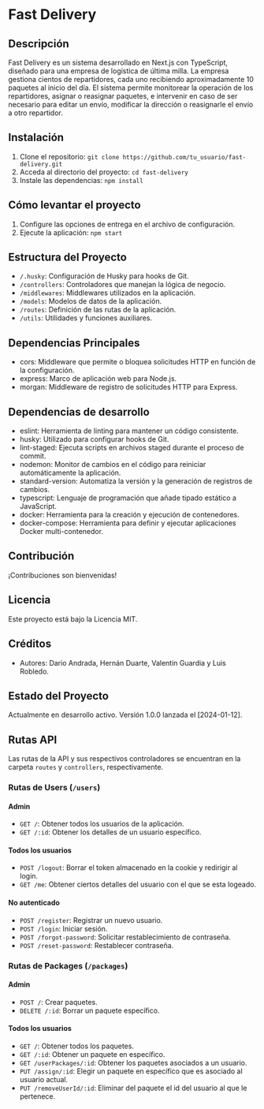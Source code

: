 # Fast Delivery

## Descripción

Fast Delivery es un sistema desarrollado en Next.js con TypeScript, diseñado para una empresa de logística de última milla. La empresa gestiona cientos de repartidores, cada uno recibiendo aproximadamente 10 paquetes al inicio del día. El sistema permite monitorear la operación de los repartidores, asignar o reasignar paquetes, e intervenir en caso de ser necesario para editar un envío, modificar la dirección o reasignarle el envío a otro repartidor.

## Instalación

1. Clone el repositorio: `git clone https://github.com/tu_usuario/fast-delivery.git`
2. Acceda al directorio del proyecto: `cd fast-delivery`
3. Instale las dependencias: `npm install`

## Cómo levantar el proyecto

1. Configure las opciones de entrega en el archivo de configuración.
2. Ejecute la aplicación: `npm start`

## Estructura del Proyecto

- `/.husky`: Configuración de Husky para hooks de Git.
- `/controllers`: Controladores que manejan la lógica de negocio.
- `/middlewares`: Middlewares utilizados en la aplicación.
- `/models`: Modelos de datos de la aplicación.
- `/routes`: Definición de las rutas de la aplicación.
- `/utils`: Utilidades y funciones auxiliares.

## Dependencias Principales

- cors: Middleware que permite o bloquea solicitudes HTTP en función de la configuración.
- express: Marco de aplicación web para Node.js.
- morgan: Middleware de registro de solicitudes HTTP para Express.

## Dependencias de desarrollo

- eslint: Herramienta de linting para mantener un código consistente.
- husky: Utilizado para configurar hooks de Git.
- lint-staged: Ejecuta scripts en archivos staged durante el proceso de commit.
- nodemon: Monitor de cambios en el código para reiniciar automáticamente la aplicación.
- standard-version: Automatiza la versión y la generación de registros de cambios.
- typescript: Lenguaje de programación que añade tipado estático a JavaScript.
- docker: Herramienta para la creación y ejecución de contenedores.
- docker-compose: Herramienta para definir y ejecutar aplicaciones Docker multi-contenedor.

## Contribución

¡Contribuciones son bienvenidas!

## Licencia

Este proyecto está bajo la Licencia MIT.

## Créditos

- Autores: Dario Andrada, Hernán Duarte, Valentin Guardia y Luis Robledo.

## Estado del Proyecto

Actualmente en desarrollo activo. Versión 1.0.0 lanzada el [2024-01-12].


## Rutas API
Las rutas de la API y sus respectivos controladores se encuentran en la carpeta `routes` y `controllers`, respectivamente.


### Rutas de Users (`/users`)

#### Admin
- `GET /`: Obtener todos los usuarios de la aplicación.
- `GET /:id`: Obtener los detalles de un usuario específico.

#### Todos los usuarios
- `POST /logout`: Borrar el token almacenado en la cookie y redirigir al login.
- `GET /me`: Obtener ciertos detalles del usuario con el que se esta logeado.

#### No autenticado
- `POST /register`: Registrar un nuevo usuario.
- `POST /login`: Iniciar sesión.
- `POST /forgot-password`: Solicitar restablecimiento de contraseña.
- `POST /reset-password`: Restablecer contraseña.

### Rutas de Packages (`/packages`)

#### Admin
- `POST /`: Crear paquetes.
- `DELETE /:id`: Borrar un paquete específico.

#### Todos los usuarios
- `GET /`: Obtener todos los paquetes.
- `GET /:id`: Obtener un paquete en específico.
- `GET /userPackages/:id`: Obtener los paquetes asociados a un usuario.
- `PUT /assign/:id`: Elegir un paquete en específico que es asociado al usuario actual.
- `PUT /removeUserId/:id`: Eliminar del paquete el id del usuario al que le pertenece.



